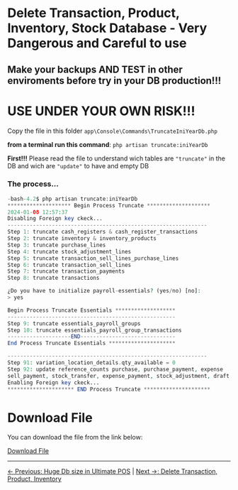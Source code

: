 # Delete Transaction, Product, Inventory, Stock Database - Very Dangerous and Careful to use

## Make your backups AND TEST in other enviroments before try in your DB production!!!

# USE UNDER YOUR OWN RISK!!!

Copy the file in this folder
`app\Console\Commands\TruncateIniYearDb.php`

**from a terminal run this command**: `php artisan truncate:iniYearDb`

**First!!!** Please read the file to understand wich tables are `"truncate"` in the DB and wich are `"update"` to have and empty DB

### The process...

```php
-bash-4.2$ php artisan truncate:iniYearDb
******************** Begin Process Truncate ********************
2024-01-08 12:57:37
Disabling Foreign key ckeck...
---------------------------------------------------------------
Step 1: truncate cash_registers & cash_register_transactions
Step 2: truncate inventory & inventory_products
Step 3: truncate purchase_lines
Step 4: truncate stock_adjustment_lines
Step 5: truncate transaction_sell_lines_purchase_lines
Step 6: truncate transaction_sell_lines
Step 7: truncate transaction_payments
Step 8: truncate transactions

¿Do you have to initialize payroll-essentials? (yes/no) [no]:
> yes

Begin Process Truncate Essentials *******************
-----------------------------------------------------
Step 9: truncate essentials_payroll_groups
Step 10: truncate essentials_payroll_group_transactions
--------------------END------------------------------
End Process Truncate Essentials *********************

---------------------------------------------------------------
Step 91: variation_location_details.qty_available = 0
Step 92: update reference_counts purchase, purchase_payment, expense
sell_payment, stock_transfer, expense_payment, stock_adjustment, draft
Enabling Foreign key ckeck...
********************* END Process Truncate *********************
```

# Download File 

You can download the file from the link below:

[Download File](https://drive.google.com/file/d/1SpLTVX4nRgkRNmouvKsRh1lckyUNrRBP/view?usp=sharing)

---
[← Previous: Huge Db size in Ultimate POS](5.md)  |  [Next →: Delete Transaction, Product, Inventory](7.md)